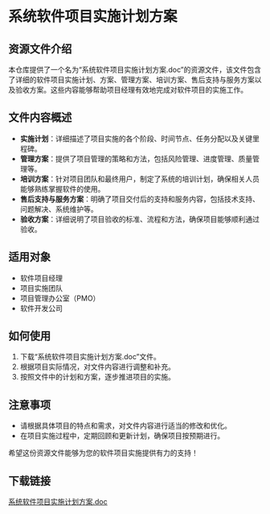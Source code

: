 # 系统软件项目实施计划方案

## 资源文件介绍

本仓库提供了一个名为“系统软件项目实施计划方案.doc”的资源文件，该文件包含了详细的软件项目实施计划、方案、管理方案、培训方案、售后支持与服务方案以及验收方案。这些内容能够帮助项目经理有效地完成对软件项目的实施工作。

## 文件内容概述

- **实施计划**：详细描述了项目实施的各个阶段、时间节点、任务分配以及关键里程碑。
- **管理方案**：提供了项目管理的策略和方法，包括风险管理、进度管理、质量管理等。
- **培训方案**：针对项目团队和最终用户，制定了系统的培训计划，确保相关人员能够熟练掌握软件的使用。
- **售后支持与服务方案**：明确了项目交付后的支持和服务内容，包括技术支持、问题解决、系统维护等。
- **验收方案**：详细说明了项目验收的标准、流程和方法，确保项目能够顺利通过验收。

## 适用对象

- 软件项目经理
- 项目实施团队
- 项目管理办公室（PMO）
- 软件开发公司

## 如何使用

1. 下载“系统软件项目实施计划方案.doc”文件。
2. 根据项目实际情况，对文件内容进行调整和补充。
3. 按照文件中的计划和方案，逐步推进项目的实施。

## 注意事项

- 请根据具体项目的特点和需求，对文件内容进行适当的修改和优化。
- 在项目实施过程中，定期回顾和更新计划，确保项目按预期进行。

希望这份资源文件能够为您的软件项目实施提供有力的支持！

## 下载链接

[系统软件项目实施计划方案.doc](https://pan.quark.cn/s/ebea269c43fc)